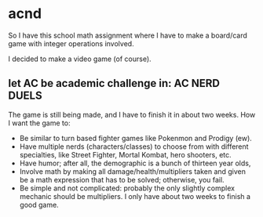 # acnd

So I have this school math assignment where I have to make a board/card game with integer operations involved.

I decided to make a video game (of course).

## let AC be academic challenge in: AC NERD DUELS

The game is still being made, and I have to finish it in about two weeks. How I want the game to:
* Be similar to turn based fighter games like Pokenmon and Prodigy (ew).
* Have multiple nerds (characters/classes) to choose from with different specialties, like Street Fighter, Mortal Kombat, hero shooters, etc.
* Have humor; after all, the demographic is a bunch of thirteen year olds,
* Involve math by making all damage/health/multipliers taken and given be a math expression that has to be solved; otherwise, you fail.
* Be simple and not complicated: probably the only slightly complex mechanic should be multipliers. I only have about two weeks to finish a good game.
